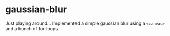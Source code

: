 # gaussian-blur

Just playing around... Implemented a simple gaussian blur using a `<canvas>` and
a bunch of for-loops.
